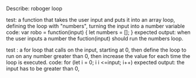 Describe: roboger loop

test:  a function that takes the user input and puts it into an array loop, defining the loop with "numbers", turning the input into a number variable
code: 
var robo = function(input) {
  let numbers = [];
}
expected output: when the user inputs a number the fuction(input) should run the numbers loop.

test : a for loop that calls on the input, starting at 0, then define the loop to run on any number greater than 0, then increase the value for each time the loop is executed.
code: 
for (let i = 0; i i <=input; i++)
expected output: the input has to be greater than 0, 